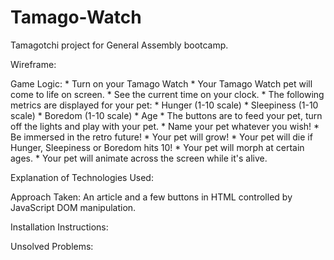 # Tamago-Watch
Tamagotchi project for General Assembly bootcamp.



Wireframe:


Game Logic:
    * Turn on your Tamago Watch
    * Your Tamago Watch pet will come to life on screen.
    * See the current time on your clock.
    * The following metrics are displayed for your pet: 
        * Hunger (1-10 scale)
        * Sleepiness (1-10 scale)
        * Boredom (1-10 scale)
        * Age
    * The buttons are to feed your pet, turn off the lights and play with your pet.
    * Name your pet whatever you wish!
    * Be immersed in the retro future!
    * Your pet will grow!
    * Your pet will die if Hunger, Sleepiness or Boredom hits 10!
    * Your pet will morph at certain ages.
    * Your pet will animate across the screen while it's alive.

Explanation of Technologies Used:


Approach Taken:
    An article and a few buttons in HTML controlled by JavaScript DOM manipulation.


Installation Instructions:


Unsolved Problems: